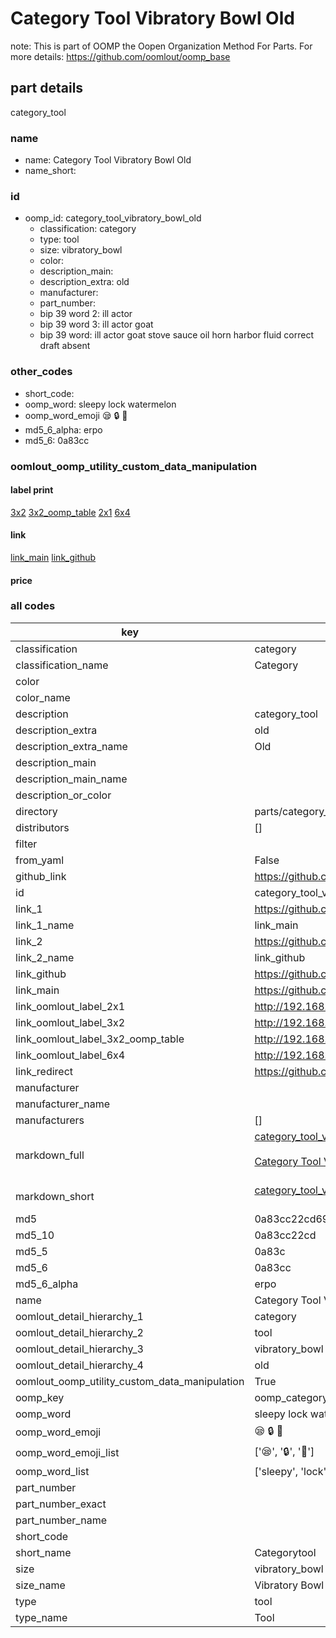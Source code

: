 # Category Tool Vibratory Bowl Old  

note: This is part of OOMP the Oopen Organization Method For Parts. For more details: https://github.com/oomlout/oomp_base

##  part details
  



category_tool



### name
* name: Category Tool Vibratory Bowl Old
* name_short: 
### id
* oomp_id: category_tool_vibratory_bowl_old
  * classification: category
  * type: tool
  * size: vibratory_bowl
  * color: 
  * description_main: 
  * description_extra: old
  * manufacturer: 
  * part_number: 
  * bip 39 word 2: ill actor
  * bip 39 word 3: ill actor goat
  * bip 39 word: ill actor goat stove sauce oil horn harbor fluid correct draft absent

### other_codes
* short_code: 
* oomp_word: sleepy lock watermelon
* oomp_word_emoji :sleepy: :lock: :watermelon:
* md5_6_alpha: erpo
* md5_6: 0a83cc






### oomlout_oomp_utility_custom_data_manipulation
#### label print
[3x2](http://192.168.1.245:1112/?label=oomp%20erpo)
[3x2_oomp_table](http://192.168.1.108:1112/?label=oomp%20erpo)
[2x1](http://192.168.1.242:1112/?label=oomp%20erpo)
[6x4](http://192.168.1.55:1112/?label=oomp%20erpo)    

#### link

[link_main](https://github.com/oomlout/oomlout_oomp_version_1_messy/tree/main/parts/category_tool_vibratory_bowl_old) [link_github](https://github.com/oomlout/oomlout_oomp_version_1_messy/tree/main/parts/category_tool_vibratory_bowl_old)                             

#### price







### all codes 
| key | value |  
| --- | --- |  
| classification | category |  
| classification_name | Category |  
| color |  |  
| color_name |  |  
| description | category_tool |  
| description_extra | old |  
| description_extra_name | Old |  
| description_main |  |  
| description_main_name |  |  
| description_or_color |   |  
| directory | parts/category_tool_vibratory_bowl_old |  
| distributors | [] |  
| filter |  |  
| from_yaml | False |  
| github_link | https://github.com/oomlout/oomlout_oomp_part_src/tree/main/parts/category_tool_vibratory_bowl_old |  
| id | category_tool_vibratory_bowl_old |  
| link_1 | https://github.com/oomlout/oomlout_oomp_version_1_messy/tree/main/parts/category_tool_vibratory_bowl_old |  
| link_1_name | link_main |  
| link_2 | https://github.com/oomlout/oomlout_oomp_version_1_messy/tree/main/parts/category_tool_vibratory_bowl_old |  
| link_2_name | link_github |  
| link_github | https://github.com/oomlout/oomlout_oomp_version_1_messy/tree/main/parts/category_tool_vibratory_bowl_old |  
| link_main | https://github.com/oomlout/oomlout_oomp_version_1_messy/tree/main/parts/category_tool_vibratory_bowl_old |  
| link_oomlout_label_2x1 | http://192.168.1.242:1112/?label=oomp%20erpo |  
| link_oomlout_label_3x2 | http://192.168.1.245:1112/?label=oomp%20erpo |  
| link_oomlout_label_3x2_oomp_table | http://192.168.1.108:1112/?label=oomp%20erpo |  
| link_oomlout_label_6x4 | http://192.168.1.55:1112/?label=oomp%20erpo |  
| link_redirect | https://github.com/oomlout/oomlout_oomp_version_1_messy/tree/main/parts/category_tool_vibratory_bowl_old |  
| manufacturer |  |  
| manufacturer_name |  |  
| manufacturers | [] |  
| markdown_full | [category_tool_vibratory_bowl_old](none)<br>[](none)<br>[Category Tool Vibratory Bowl Old](none)<br><br> |  
| markdown_short | [category_tool_vibratory_bowl_old](none)<br><br> |  
| md5 | 0a83cc22cd690db2675fcd6ac800ab87 |  
| md5_10 | 0a83cc22cd |  
| md5_5 | 0a83c |  
| md5_6 | 0a83cc |  
| md5_6_alpha | erpo |  
| name | Category Tool Vibratory Bowl Old |  
| oomlout_detail_hierarchy_1 | category |  
| oomlout_detail_hierarchy_2 | tool |  
| oomlout_detail_hierarchy_3 | vibratory_bowl |  
| oomlout_detail_hierarchy_4 | old |  
| oomlout_oomp_utility_custom_data_manipulation | True |  
| oomp_key | oomp_category_tool_vibratory_bowl_old |  
| oomp_word | sleepy lock watermelon |  
| oomp_word_emoji | :sleepy: :lock: :watermelon: |  
| oomp_word_emoji_list | [':sleepy:', ':lock:', ':watermelon:'] |  
| oomp_word_list | ['sleepy', 'lock', 'watermelon'] |  
| part_number |  |  
| part_number_exact |  |  
| part_number_name |  |  
| short_code |  |  
| short_name | Categorytool |  
| size | vibratory_bowl |  
| size_name | Vibratory Bowl |  
| type | tool |  
| type_name | Tool |  
